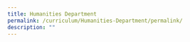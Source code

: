 ```yaml
---
title: Humanities Department
permalink: /curriculum/Humanities-Department/permalink/
description: ""
---
```

